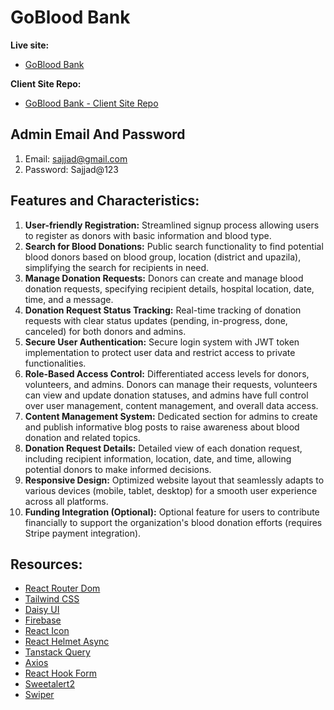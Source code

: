 # GoBlood Bank

**Live site:**

- [GoBlood Bank](https://goblood-bank.web.app)

**Client Site Repo:**

- [GoBlood Bank - Client Site Repo](https://github.com/sajjathossainbd/go-blood-bank-client)

## Admin Email And Password

1. Email: sajjad@gmail.com
2. Password: Sajjad@123

## Features and Characteristics:

1. **User-friendly Registration:** Streamlined signup process allowing users to register as donors with basic information and blood type.
2. **Search for Blood Donations:** Public search functionality to find potential blood donors based on blood group, location (district and upazila), simplifying the search for recipients in need.
3. **Manage Donation Requests:** Donors can create and manage blood donation requests, specifying recipient details, hospital location, date, time, and a message.
4. **Donation Request Status Tracking:** Real-time tracking of donation requests with clear status updates (pending, in-progress, done, canceled) for both donors and admins.
5. **Secure User Authentication:** Secure login system with JWT token implementation to protect user data and restrict access to private functionalities.
6. **Role-Based Access Control:** Differentiated access levels for donors, volunteers, and admins. Donors can manage their requests, volunteers can view and update donation statuses, and admins have full control over user management, content management, and overall data access.
7. **Content Management System:** Dedicated section for admins to create and publish informative blog posts to raise awareness about blood donation and related topics.
8. **Donation Request Details:** Detailed view of each donation request, including recipient information, location, date, and time, allowing potential donors to make informed decisions.
9. **Responsive Design:** Optimized website layout that seamlessly adapts to various devices (mobile, tablet, desktop) for a smooth user experience across all platforms.
10. **Funding Integration (Optional):** Optional feature for users to contribute financially to support the organization's blood donation efforts (requires Stripe payment integration).

## Resources:

- [React Router Dom](https://reactrouter.com/en/main)
- [Tailwind CSS](https://tailwindcss.com/)
- [Daisy UI](https://daisyui.com/)
- [Firebase](https://console.firebase.google.com/)
- [React Icon](https://react-icons.github.io/react-icons/)
- [React Helmet Async](hhttps://www.npmjs.com/package/react-helmet-async)
- [Tanstack Query](https://github.com/TanStack/query)
- [Axios](https://www.axios.com/)
- [React Hook Form](https://react-hook-form.com/)
- [Sweetalert2](etalert2.github.io)
- [Swiper](https://swiperjs.com/)
